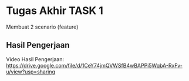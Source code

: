 # Tugas Akhir TASK 1

Membuat 2 scenario (feature)

## Hasil Pengerjaan

Video Hasil Pengerjaan:
<br>
https://drive.google.com/file/d/1CeY74jmQVWSfB4wBAPPi5WqbA-RxFv-u/view?usp=sharing


